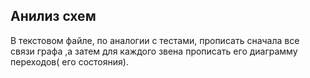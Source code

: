 ## Анилиз схем
В текстовом файле, по аналогии с тестами, прописать сначала все связи графа ,а затем для каждого звена прописать его диаграмму переходов( его состояния).